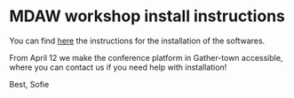 # MDAW workshop install instructions

  You can find [here](https://sofie8.github.io/Stiemerlab/README_MDAW.html) the instructions for the installation of the softwares.
  
  From April 12 we make the conference platform in Gather-town accessible, where you can contact us if you need help with installation!
  
  Best,
  Sofie
